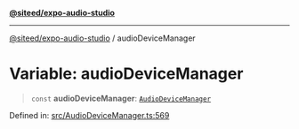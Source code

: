 [**@siteed/expo-audio-studio**](../README.md)

***

[@siteed/expo-audio-studio](../README.md) / audioDeviceManager

# Variable: audioDeviceManager

> `const` **audioDeviceManager**: [`AudioDeviceManager`](../classes/AudioDeviceManager.md)

Defined in: [src/AudioDeviceManager.ts:569](https://github.com/deeeed/expo-audio-stream/blob/801aa6585cbafa9b58a81bf4356176436fc03ce1/packages/expo-audio-studio/src/AudioDeviceManager.ts#L569)
